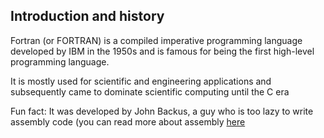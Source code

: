 ## Introduction and history 

Fortran (or FORTRAN) is a compiled imperative programming language developed by IBM in the 1950s and is famous for being the first high-level programming language.

It is mostly used for scientific and engineering applications and subsequently came to dominate scientific computing until the C era

Fun fact: It was developed by John Backus, a guy who is too lazy to write assembly code (you can read more about assembly [here](https://wikipedia.org/wiki/Assembly_language)
